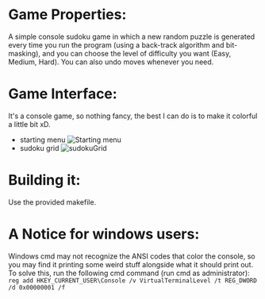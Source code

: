 # Game Properties:
A simple console sudoku game in which a new random puzzle is generated every time you run the program (using a back-track algorithm and bit-masking), and you can choose the level of difficulty you want (Easy, Medium, Hard). You can also undo moves whenever you need.
# Game Interface:
It's a console game, so nothing fancy, the best I can do is to make it colorful a little bit xD. 
* starting menu
![Starting menu](./start.png " ")
* sudoku grid
 ![sudokuGrid](./playing.png " ")

# Building it:
Use the provided makefile.
# A Notice for windows users:
Windows cmd may not recognize the ANSI codes that color the console, so you may find it printing some weird stuff alongside what it should print out. To solve this, run the following cmd command (run cmd as administrator): `reg add HKEY_CURRENT_USER\Console /v VirtualTerminalLevel /t REG_DWORD /d 0x00000001 /f` 
